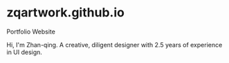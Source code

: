 # zqartwork.github.io
Portfolio Website

Hi, I'm Zhan-qing. A creative, diligent designer with 2.5 years of experience in UI design.


